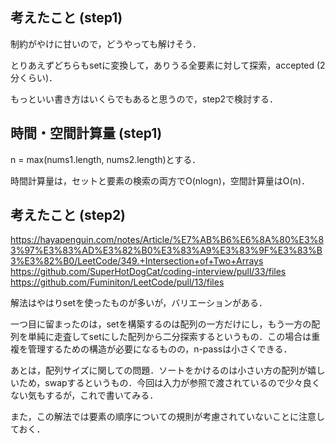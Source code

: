 ## 考えたこと (step1)
制約がやけに甘いので，どうやっても解けそう．

とりあえずどちらもsetに変換して，ありうる全要素に対して探索，accepted (2分くらい)．

もっといい書き方はいくらでもあると思うので，step2で検討する．

## 時間・空間計算量 (step1)
n = max(nums1.length, nums2.length)とする．

時間計算量は，セットと要素の検索の両方でO(nlogn)，空間計算量はO(n)．

## 考えたこと (step2)
https://hayapenguin.com/notes/Article/%E7%AB%B6%E6%8A%80%E3%83%97%E3%83%AD%E3%82%B0%E3%83%A9%E3%83%9F%E3%83%B3%E3%82%B0/LeetCode/349.+Intersection+of+Two+Arrays
https://github.com/SuperHotDogCat/coding-interview/pull/33/files
https://github.com/Fuminiton/LeetCode/pull/13/files

解法はやはりsetを使ったものが多いが，バリエーションがある．

一つ目に留まったのは，setを構築するのは配列の一方だけにし，もう一方の配列を単純に走査してsetにした配列から二分探索するというもの．この場合は重複を管理するための構造が必要になるものの，n-passは小さくできる．

あとは，配列サイズに関しての問題．ソートをかけるのは小さい方の配列が嬉しいため，swapするというもの．今回は入力が参照で渡されているので少々良くない気もするが，これで書いてみる．

また，この解法では要素の順序についての規則が考慮されていないことに注意しておく．
